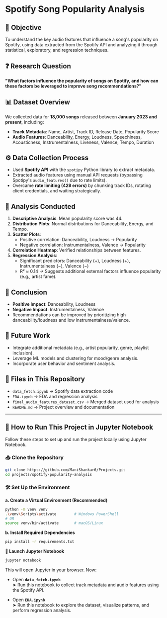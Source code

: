 # Spotify Song Popularity Analysis

## 🎵 Objective
To understand the key audio features that influence a song's popularity on Spotify, using data extracted from the Spotify API and analyzing it through statistical, exploratory, and regression techniques.

## ❓ Research Question
**"What factors influence the popularity of songs on Spotify, and how can these factors be leveraged to improve song recommendations?"**

## 📊 Dataset Overview
We collected data for **18,000 songs** released between **January 2023 and present**, including:
- **Track Metadata**: Name, Artist, Track ID, Release Date, Popularity Score
- **Audio Features**: Danceability, Energy, Loudness, Speechiness, Acousticness, Instrumentalness, Liveness, Valence, Tempo, Duration

## ⚙️ Data Collection Process
- Used **Spotify API** with the `spotipy` Python library to extract metadata.
- Extracted audio features using manual API requests (bypassing Spotipy's `audio_features()` due to rate limits).
- Overcame **rate limiting (429 errors)** by chunking track IDs, rotating client credentials, and waiting strategically.

## 🧪 Analysis Conducted
1. **Descriptive Analysis**: Mean popularity score was 44.
2. **Distribution Plots**: Normal distributions for Danceability, Energy, and Tempo.
3. **Scatter Plots**:
   - Positive correlation: Danceability, Loudness → Popularity
   - Negative correlation: Instrumentalness, Valence → Popularity
4. **Correlation Heatmap**: Verified relationships between features.
5. **Regression Analysis**:
   - Significant predictors: Danceability (+), Loudness (+), Instrumentalness (−), Valence (−)
   - R² ≈ 0.14 → Suggests additional external factors influence popularity (e.g., artist fame).

## 🧠 Conclusion
- **Positive Impact**: Danceability, Loudness
- **Negative Impact**: Instrumentalness, Valence
- Recommendations can be improved by prioritizing high danceability/loudness and low instrumentalness/valence.

## 🔮 Future Work
- Integrate additional metadata (e.g., artist popularity, genre, playlist inclusion).
- Leverage ML models and clustering for mood/genre analysis.
- Incorporate user behavior and sentiment analysis.


## 📁 Files in This Repository
- `data_fetch.ipynb` → Spotify data extraction code
- `EDA.ipynb` → EDA and regression analysis
- `final_audio_features_dataset.csv` → Merged dataset used for analysis
- `README.md` → Project overview and documentation

---

## 🚀 How to Run This Project in Jupyter Notebook

Follow these steps to set up and run the project locally using Jupyter Notebook.

### 📥 Clone the Repository

```bash
git clone https://github.com/ManiShankar6/Projects.git
cd projects/spotify-popularity-analysis
```

### 🛠️ Set Up the Environment
**a. Create a Virtual Environment (Recommended)**

```bash
python -m venv venv
.\venv\Scripts\activate        # Windows PowerShell
# OR
source venv/bin/activate       # macOS/Linux
```

**b. Install Required Dependencies**

```bash
pip install -r requirements.txt
```

**📓 Launch Jupyter Notebook**
```bash
jupyter notebook
```

This will open Jupyter in your browser. Now:

- Open **`data_fetch.ipynb`**  
  ➤ Run this notebook to collect track metadata and audio features using the Spotify API.

- Open **`EDA.ipynb`**  
  ➤ Run this notebook to explore the dataset, visualize patterns, and perform regression analysis.
